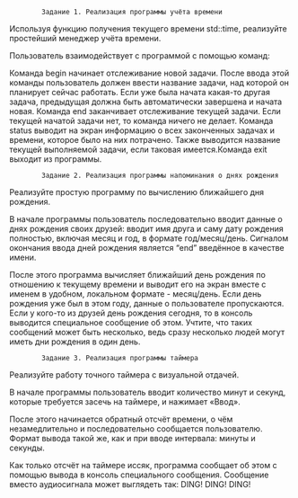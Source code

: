             Задание 1. Реализация программы учёта времени

Используя функцию получения текущего времени std::time, реализуйте простейший менеджер учёта времени.

Пользователь взаимодействует с программой с помощью команд:

Команда begin начинает отслеживание новой задачи. После ввода этой команды пользователь должен ввести название задачи, над которой он планирует сейчас работать. Если уже была начата какая-то другая задача, предыдущая должна быть автоматически завершена и начата новая.
Команда end заканчивает отслеживание текущей задачи. Если текущей начатой задачи нет, то команда ничего не делает.
Команда status выводит на экран информацию о всех законченных задачах и времени, которое было на них потрачено. Также выводится название текущей выполняемой задачи, если таковая имеется.Команда exit выходит из программы.

            Задание 2. Реализация программы напоминания о днях рождения
   
Реализуйте простую программу по вычислению ближайшего дня рождения.

В начале программы пользователь последовательно вводит данные о днях рождения своих друзей: вводит имя друга и саму дату рождения полностью, включая месяц и год, в формате год/месяц/день. Сигналом окончания ввода дней рождения является “end” введённое в качестве имени.

После этого программа вычисляет ближайший день рождения по отношению к текущему времени и выводит его на экран вместе с именем в удобном, локальном формате - месяц/день. Если день рождения уже был в этом году, данные о пользователе пропускаются. Если у кого-то из друзей день рождения сегодня, то в консоль выводится специальное сообщение об этом. Учтите, что таких сообщений может быть несколько, ведь сразу несколько людей могут иметь дни рождения в один день.

            Задание 3. Реализация программы таймера

Реализуйте работу точного таймера с визуальной отдачей.

В начале программы пользователь вводит количество минут и секунд, которые требуется засечь на таймере, и нажимает «Ввод».

После этого начинается обратный отсчёт времени, о чём незамедлительно и последовательно сообщается пользователю. Формат вывода такой же, как и при вводе интервала: минуты и секунды.

Как только отсчёт на таймере иссяк, программа сообщает об этом с помощью вывода в консоль специального сообщения. Сообщение вместо аудиосигнала может выглядеть так: DING! DING! DING!